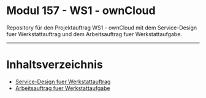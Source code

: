 # Modul 157 - WS1 - ownCloud

Repository für den Projektauftrag WS1 - ownCloud mit dem Service-Design fuer Werkstattauftrag und dem Arbeitsauftrag fuer Werkstattaufgabe.

***

# Inhaltsverzeichnis

* [Service-Design fuer Werkstattauftrag](https://www.lpi.org/our-certifications/exam-701-objectives)
* [Arbeitsauftrag fuer Werkstattaufgabe](https://www.lpi.org/our-certifications/exam-701-objectives)